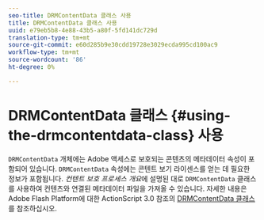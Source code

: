 ```yaml
---
seo-title: DRMContentData 클래스 사용
title: DRMContentData 클래스 사용
uuid: e79eb5b8-4e88-43b5-a80f-5fd141dc729d
translation-type: tm+mt
source-git-commit: e60d285b9e30cdd19728e3029ecda995cd100ac9
workflow-type: tm+mt
source-wordcount: '86'
ht-degree: 0%

---
```



# DRMContentData 클래스 {#using-the-drmcontentdata-class} 사용

`DRMContentData` 개체에는 Adobe 액세스로 보호되는 콘텐츠의 메타데이터 속성이 포함되어 있습니다. `DRMContentData` 속성에는 콘텐트 보기 라이센스를 얻는 데 필요한 정보가 포함됩니다. *컨텐트 보호 프로세스 개요*&#x200B;에 설명된 대로 `DRMContentData` 클래스를 사용하여 컨텐츠와 연결된 메타데이터 파일을 가져올 수 있습니다. 자세한 내용은 Adobe Flash Platform에 대한 ActionScript 3.0 참조의 [DRMContentData 클래스](https://help.adobe.com/en_US/FlashPlatform/reference/actionscript/3/flash/net/drm/DRMContentData.html)를 참조하십시오.